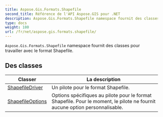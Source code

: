 ```yaml
---
title: Aspose.Gis.Formats.Shapefile
second_title: Référence de l'API Aspose.GIS pour .NET
description: Aspose.Gis.Formats.Shapefile namespace fournit des classes pour travailler avec le format Shapefile.
type: docs
weight: 180
url: /fr/net/aspose.gis.formats.shapefile/
---
```

`Aspose.Gis.Formats.Shapefile` namespace fournit des classes pour travailler avec le format Shapefile.

## Des classes

| Classer | La description |
| --- | --- |
| [ShapefileDriver](./shapefiledriver/) | Un pilote pour le format Shapefile. |
| [ShapefileOptions](./shapefileoptions/) | Options spécifiques au pilote pour le format Shapefile. Pour le moment, le pilote ne fournit aucune option personnalisable. |


